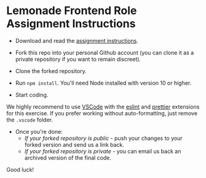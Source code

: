 # Lemonade Frontend Role Assignment Instructions

- Download and read the [assignment instructions](https://github.com/Lemonade-Makers/frontend-v1-scaffold-js/files/5478051/Frontend.Role.Home.Assignment.pdf).

- Fork this repo into your personal Github account (you can clone it as a private repository if you want to remain discreet).

- Clone the forked repository.

- Run `npm install`. You'll need Node installed with version 10 or higher.

- Start coding.

We highly recommend to use [VSCode](https://code.visualstudio.com/) with the [eslint](https://marketplace.visualstudio.com/items?itemName=dbaeumer.vscode-eslint) and [prettier](https://marketplace.visualstudio.com/items?itemName=esbenp.prettier-vscode) extensions for this exercise. If you prefer working without auto-formatting, just remove the `.vscode` folder.

- Once you're done:
  - *If your forked repository is public* - push your changes to your forked version and send us a link back.
  - *If your forked repository is private* - you can email us back an archived version of the final code.

Good luck!
